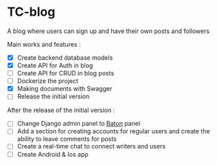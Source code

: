 # TC-blog
A blog where users can sign up and have their own posts and followers


Main works and features :
- [X] Create backend database models
- [X] Create API for Auth in blog
- [ ] Create API for CRUD in blog posts
- [ ] Dockerize the project
- [X] Making documents with Swagger
- [ ] Release the initial version

After the release of the initial version :
- [ ] Change Django admin panel to [Baton](https://github.com/otto-torino/django-baton) panel
- [ ] Add a section for creating accounts for regular users and create the ability to leave comments for posts
- [ ] Create a real-time chat to connect writers and users
- [ ] Create Android & Ios app

